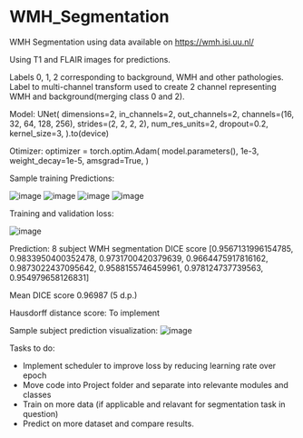 # WMH_Segmentation
WMH Segmentation using data available on https://wmh.isi.uu.nl/

Using T1 and FLAIR images for predictions. 

Labels 0, 1, 2 corresponding to background, WMH and other pathologies. Label to multi-channel transform used to create 2 channel representing WMH and background(merging class 0 and 2). 

Model:
UNet(
    dimensions=2,
    in_channels=2,
    out_channels=2,
    channels=(16, 32, 64, 128, 256),
    strides=(2, 2, 2, 2),
    num_res_units=2,
    dropout=0.2,
    kernel_size=3,
).to(device)

Otimizer: 
optimizer = torch.optim.Adam(
    model.parameters(), 1e-3, weight_decay=1e-5, amsgrad=True, 
)

Sample training Predictions:

![image](https://user-images.githubusercontent.com/43177212/115964885-6bbbbe00-a51e-11eb-8a0d-88f7785cbbb9.png)
![image](https://user-images.githubusercontent.com/43177212/115964889-6e1e1800-a51e-11eb-87f1-77ed2574ebd5.png)
![image](https://user-images.githubusercontent.com/43177212/115964890-6fe7db80-a51e-11eb-8c7c-e35fef4c83c4.png)
![image](https://user-images.githubusercontent.com/43177212/115964895-724a3580-a51e-11eb-8027-49d592be2832.png)


Training and validation loss: 

![image](https://user-images.githubusercontent.com/43177212/115964730-b6890600-a51d-11eb-9f65-1ffa0ee043c4.png)

Prediction:
8 subject WMH segmentation DICE score
[0.9567131996154785, 0.9833950400352478, 0.9731700420379639, 0.9664475917816162, 0.9873022437095642, 0.9588155746459961, 0.978124737739563, 0.954979658126831]

Mean DICE score
0.96987 (5 d.p.)

Hausdorff distance score:
To implement

Sample subject prediction visualization:
![image](https://user-images.githubusercontent.com/43177212/115964521-cc49fb80-a51c-11eb-86a9-c664705cb316.png)


Tasks to do:
- Implement scheduler to improve loss by reducing learning rate over epoch
- Move code into Project folder and separate into relevante modules and classes
- Train on more data (if applicable and relavant for segmentation task in question)
- Predict on more dataset and compare results. 
